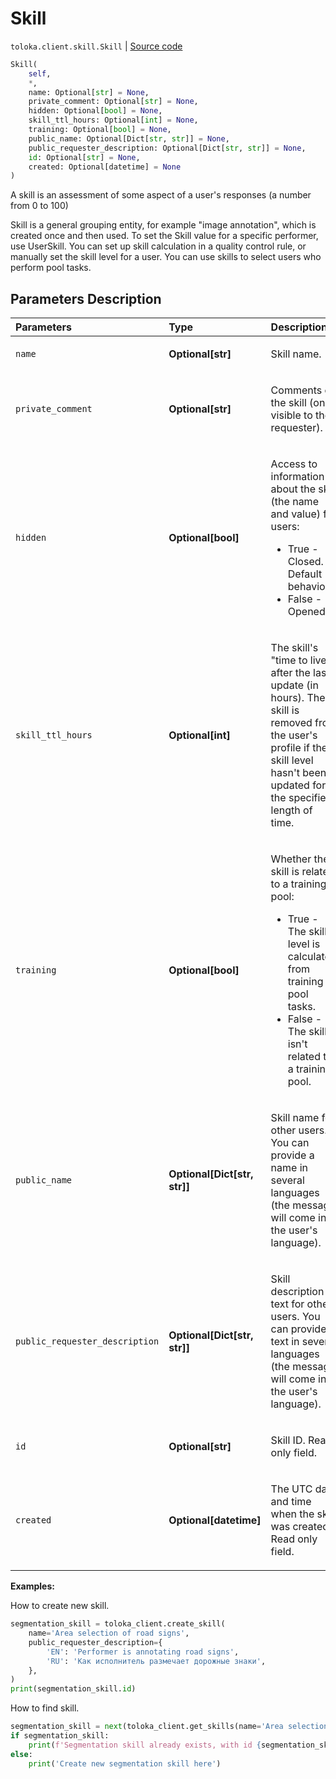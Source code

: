 # Skill
`toloka.client.skill.Skill` | [Source code](https://github.com/Toloka/toloka-kit/blob/v0.1.24/src/client/skill.py#L10)

```python
Skill(
    self,
    *,
    name: Optional[str] = None,
    private_comment: Optional[str] = None,
    hidden: Optional[bool] = None,
    skill_ttl_hours: Optional[int] = None,
    training: Optional[bool] = None,
    public_name: Optional[Dict[str, str]] = None,
    public_requester_description: Optional[Dict[str, str]] = None,
    id: Optional[str] = None,
    created: Optional[datetime] = None
)
```

A skill is an assessment of some aspect of a user's responses (a number from 0 to 100)


Skill is a general grouping entity, for example "image annotation", which is created once and then used.
To set the Skill value for a specific performer, use UserSkill.
You can set up skill calculation in a quality control rule, or manually set the skill level for a user.
You can use skills to select users who perform pool tasks.

## Parameters Description

| Parameters | Type | Description |
| :----------| :----| :-----------|
`name`|**Optional\[str\]**|<p>Skill name.</p>
`private_comment`|**Optional\[str\]**|<p>Comments on the skill (only visible to the requester).</p>
`hidden`|**Optional\[bool\]**|<p>Access to information about the skill (the name and value) for users:<ul><li>True - Closed. Default behaviour.</li><li>False - Opened.</li></ul></p>
`skill_ttl_hours`|**Optional\[int\]**|<p>The skill&#x27;s &quot;time to live&quot; after the last update (in hours). The skill is removed from the user&#x27;s profile if the skill level hasn&#x27;t been updated for the specified length of time.</p>
`training`|**Optional\[bool\]**|<p>Whether the skill is related to a training pool:<ul><li>True - The skill level is calculated from training pool tasks.</li><li>False - The skill isn&#x27;t related to a training pool.</li></ul></p>
`public_name`|**Optional\[Dict\[str, str\]\]**|<p>Skill name for other users. You can provide a name in several languages (the message will come in the user&#x27;s language).</p>
`public_requester_description`|**Optional\[Dict\[str, str\]\]**|<p>Skill description text for other users. You can provide text in several languages (the message will come in the user&#x27;s language).</p>
`id`|**Optional\[str\]**|<p>Skill ID. Read only field.</p>
`created`|**Optional\[datetime\]**|<p>The UTC date and time when the skill was created. Read only field.</p>

**Examples:**

How to create new skill.

```python
segmentation_skill = toloka_client.create_skill(
    name='Area selection of road signs',
    public_requester_description={
        'EN': 'Performer is annotating road signs',
        'RU': 'Как исполнитель размечает дорожные знаки',
    },
)
print(segmentation_skill.id)
```

How to find skill.

```python
segmentation_skill = next(toloka_client.get_skills(name='Area selection of road signs'), None)
if segmentation_skill:
    print(f'Segmentation skill already exists, with id {segmentation_skill.id}')
else:
    print('Create new segmentation skill here')
```
